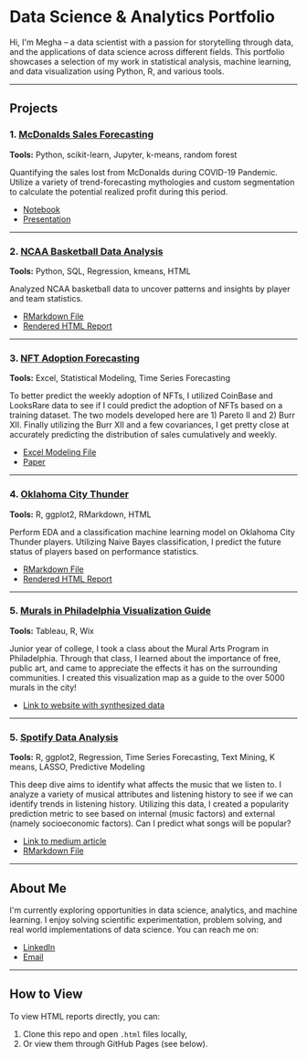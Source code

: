 # Data Science & Analytics Portfolio

Hi, I'm Megha – a data scientist with a passion for storytelling through data, and the applications of data science across different fields. This portfolio showcases a selection of my work in statistical analysis, machine learning, and data visualization using Python, R, and various tools.

---

## Projects

### 1. [McDonalds Sales Forecasting](./projects/mcdonalds-forecasting)
**Tools:** Python, scikit-learn, Jupyter, k-means, random forest  

Quantifying the sales lost from McDonalds during COVID-19 Pandemic. Utilize a variety of trend-forecasting mythologies and custom segmentation to calculate the potential realized profit during this period.

- [Notebook](./projects/mcdonalds-forecasting/mcd-data.ipynb)
- [Presentation](./projects/mcdonalds-forecasting/mcd-data.pptx)

---

### 2. [NCAA Basketball Data Analysis](./projects//ncaa-bball-data-analysis)
**Tools:** Python, SQL, Regression, kmeans, HTML  

Analyzed NCAA basketball data to uncover patterns and insights by player and team statistics.

- [RMarkdown File](./projects/ncaa-bball-data-analysis/NCAA_basketball_data_analysis.Rmd)
- [Rendered HTML Report](./projects/ncaa-bball-data-analysis/NCAA_basketball_data_analysis_slides.html)

---

### 3. [NFT Adoption Forecasting](./projects//nft-adoption)
**Tools:** Excel, Statistical Modeling, Time Series Forecasting

To better predict the weekly adoption of NFTs, I utilized CoinBase and LooksRare data to see if I could predict the adoption of NFTs based on a training dataset. The two models developed here are 1) Pareto II and 2) Burr XII. Finally utilizing the Burr XII and a few covariances, I get pretty close at accurately predicting the distribution of sales cumulatively and weekly. 

- [Excel Modeling File](./projects/nft-adoption/nft-data.xlsx)
- [Paper](./projects/nft-adoption/nft-data-paper.pdf)

---

### 4. [Oklahoma City Thunder](./projects/oct-data-challenge)
**Tools:** R, ggplot2, RMarkdown, HTML  

Perform EDA and a classification machine learning model on Oklahoma City Thunder players. Utilizing Naive Bayes classification, I predict the future status of players based on performance statistics.

- [RMarkdown File](./projects/oct-data-challenge/awards_project.Rmd)
- [Rendered HTML Report](./projects/oct-data-challenge/awards_project.html)

---

### 5. [Murals in Philadelphia Visualization Guide](./projects/philly-murals-viz)
**Tools:** Tableau, R, Wix 

Junior year of college, I took a class about the Mural Arts Program in Philadelphia. Through that class, I learned about the importance of free, public art, and came to appreciate the effects it has on the surrounding communities. I created this visualization map as a guide to the over 5000 murals in the city! 

- [Link to website with synthesized data](./projects/philly-murals-viz/README.md)

---

### 5. [Spotify Data Analysis](./projects/spotify-data)
**Tools:** R, ggplot2, Regression, Time Series Forecasting, Text Mining, K means, LASSO, Predictive Modeling

This deep dive aims to identify what affects the music that we listen to. I analyze a variety of musical attributes and listening history to see if we can identify trends in listening history. Utilizing this data, I created a popularity prediction metric to see based on internal (music factors) and external (namely socioeconomic factors). Can I predict what songs will be popular? 

- [Link to medium article](./projects/spotify-data/README.md)
- [RMarkdown File](./projects/spotify-data/SpotifyMusicTrends.Rmd)

---

## About Me
I'm currently exploring opportunities in data science, analytics, and machine learning. I enjoy solving scientific experimentation, problem solving, and real world implementations of data science. You can reach me on:

- [LinkedIn](https://linkedin.com/in/megharaman)
- [Email](mailto:megha725@gmail.com)

---

## How to View
To view HTML reports directly, you can:
1. Clone this repo and open `.html` files locally,
2. Or view them through GitHub Pages (see below).

